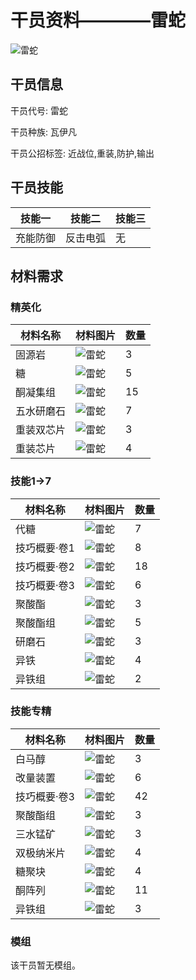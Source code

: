 # 干员资料————雷蛇

![雷蛇](./oprImages/雷蛇.png)

## 干员信息

干员代号: 雷蛇

干员种族: 瓦伊凡

干员公招标签: 近战位,重装,防护,输出

## 干员技能

| 技能一       | 技能二   | 技能三 |
| ------------ | -------- | ------ |
| 充能防御 | 反击电弧 | 无 |

## 材料需求

### 精英化

| 材料名称      | 材料图片 | 数量  |
|---------|---------|-----|
| 固源岩 | ![雷蛇](./matIcons/固源岩.png)  |   3  |
| 糖 | ![雷蛇](./matIcons/糖.png)  |   5  |
| 酮凝集组 | ![雷蛇](./matIcons/酮凝集组.png)  |   15  |
| 五水研磨石 | ![雷蛇](./matIcons/五水研磨石.png)  |   7  |
| 重装双芯片 | ![雷蛇](./matIcons/重装双芯片.png)  |   3  |
| 重装芯片 | ![雷蛇](./matIcons/重装芯片.png)  |   4  |

### 技能1→7

| 材料名称      | 材料图片 | 数量  |
|---------|---------|-----|
| 代糖 | ![雷蛇](./matIcons/代糖.png)  |   7  |
| 技巧概要·卷1 | ![雷蛇](./matIcons/技巧概要·卷1.png)  |   8  |
| 技巧概要·卷2 | ![雷蛇](./matIcons/技巧概要·卷2.png)  |   18  |
| 技巧概要·卷3 | ![雷蛇](./matIcons/技巧概要·卷3.png)  |   6  |
| 聚酸酯 | ![雷蛇](./matIcons/聚酸酯.png)  |   3  |
| 聚酸酯组 | ![雷蛇](./matIcons/聚酸酯组.png)  |   5  |
| 研磨石 | ![雷蛇](./matIcons/研磨石.png)  |   3  |
| 异铁 | ![雷蛇](./matIcons/异铁.png)  |   4  |
| 异铁组 | ![雷蛇](./matIcons/异铁组.png)  |   2  |

### 技能专精

| 材料名称      | 材料图片 | 数量  |
|---------|---------|-----|
| 白马醇 | ![雷蛇](./matIcons/白马醇.png)  |   3  |
| 改量装置 | ![雷蛇](./matIcons/改量装置.png)  |   6  |
| 技巧概要·卷3 | ![雷蛇](./matIcons/技巧概要·卷3.png)  |   42  |
| 聚酸酯组 | ![雷蛇](./matIcons/聚酸酯组.png)  |   3  |
| 三水锰矿 | ![雷蛇](./matIcons/三水锰矿.png)  |   3  |
| 双极纳米片 | ![雷蛇](./matIcons/双极纳米片.png)  |   4  |
| 糖聚块 | ![雷蛇](./matIcons/糖聚块.png)  |   4  |
| 酮阵列 | ![雷蛇](./matIcons/酮阵列.png)  |   11  |
| 异铁组 | ![雷蛇](./matIcons/异铁组.png)  |   3  |

### 模组

该干员暂无模组。
